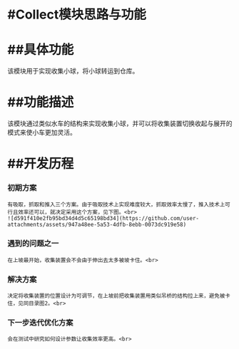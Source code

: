 #Collect模块思路与功能
=========================
##具体功能
========================
  该模块用于实现收集小球，将小球转运到仓库。

##功能描述
========
   该模块通过类似水车的结构来实现收集小球，并可以将收集装置切换收起与展开的模式来使小车更加灵活。
   
##开发历程
=========================

  ### 初期方案
    有吸取，抓取和推入三个方案。由于吸取技术上实现难度较大，抓取效率太慢了，推入技术上可行且效率还可以，就决定采用这个方案，见下图。<br>
    ![d591f410e2fb95bd34d4d5c65198bd34](https://github.com/user-attachments/assets/947a48ee-5a53-4dfb-8ebb-0073dc919e58)
  ### 遇到的问题之一
    在上坡最开始，收集装置会不会由于伸出去太多被坡卡住。<br>
  ### 解决方案
    决定将收集装置的位置设计为可调节，在上坡前把收集装置用类似吊桥的结构拉上来，避免被卡住，见同目录图2。<br>
  ### 下一步迭代优化方案 
    会在测试中研究如何设计参数让收集效率更高。<br>



